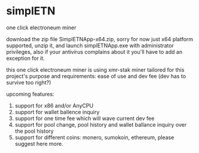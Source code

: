 # simplETN
one click electroneum miner

download the zip file SimplETNApp-x64.zip, sorry for now just x64 platform supported, unzip it, and launch simplETNApp.exe with administrator privileges, also if your antivirus complains about it you'll have to add an exception for it.

this one click electroneum miner is using xmr-stak miner tailored for this project's purpose and requirements: ease of use and dev fee (dev has to survive too right?)

upcoming features:

1. support for x86 and/or AnyCPU
2. support for wallet ballence inquiry 
3. support for one time fee which will wave current dev fee
4. support for pool change, pool history and wallet ballance inquiry over the pool history
5. support for different coins: monero, sumokoin, ethereum, please suggest here more.
